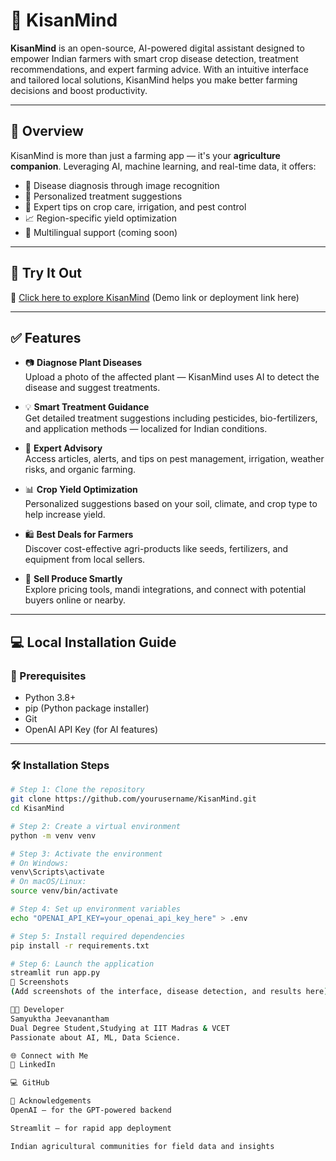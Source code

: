 # 🌾 KisanMind

**KisanMind** is an open-source, AI-powered digital assistant designed to empower Indian farmers with smart crop disease detection, treatment recommendations, and expert farming advice. With an intuitive interface and tailored local solutions, KisanMind helps you make better farming decisions and boost productivity.

---

## 📌 Overview

KisanMind is more than just a farming app — it's your **agriculture companion**. Leveraging AI, machine learning, and real-time data, it offers:

- 📸 Disease diagnosis through image recognition
- 💊 Personalized treatment suggestions
- 📘 Expert tips on crop care, irrigation, and pest control
- 📈 Region-specific yield optimization
- 💬 Multilingual support (coming soon)

---

## 🚀 Try It Out

🧪 [Click here to explore KisanMind](#) (Demo link or deployment link here)

---

## ✅ Features

- 📷 **Diagnose Plant Diseases**  
  Upload a photo of the affected plant — KisanMind uses AI to detect the disease and suggest treatments.

- 💡 **Smart Treatment Guidance**  
  Get detailed treatment suggestions including pesticides, bio-fertilizers, and application methods — localized for Indian conditions.

- 🧠 **Expert Advisory**  
  Access articles, alerts, and tips on pest management, irrigation, weather risks, and organic farming.

- 📊 **Crop Yield Optimization**  
  Personalized suggestions based on your soil, climate, and crop type to help increase yield.

- 🛍 **Best Deals for Farmers**  
  Discover cost-effective agri-products like seeds, fertilizers, and equipment from local sellers.

- 🧺 **Sell Produce Smartly**  
  Explore pricing tools, mandi integrations, and connect with potential buyers online or nearby.

---

## 💻 Local Installation Guide

### 🔧 Prerequisites

- Python 3.8+
- pip (Python package installer)
- Git
- OpenAI API Key (for AI features)

---

### 🛠 Installation Steps

```bash
# Step 1: Clone the repository
git clone https://github.com/yourusername/KisanMind.git
cd KisanMind

# Step 2: Create a virtual environment
python -m venv venv

# Step 3: Activate the environment
# On Windows:
venv\Scripts\activate
# On macOS/Linux:
source venv/bin/activate

# Step 4: Set up environment variables
echo "OPENAI_API_KEY=your_openai_api_key_here" > .env

# Step 5: Install required dependencies
pip install -r requirements.txt

# Step 6: Launch the application
streamlit run app.py
📱 Screenshots
(Add screenshots of the interface, disease detection, and results here)

👩‍💻 Developer
Samyuktha Jeevanantham
Dual Degree Student,Studying at IIT Madras & VCET
Passionate about AI, ML, Data Science.

🌐 Connect with Me
🔗 LinkedIn

💻 GitHub

🙌 Acknowledgements
OpenAI – for the GPT-powered backend

Streamlit – for rapid app deployment

Indian agricultural communities for field data and insights









